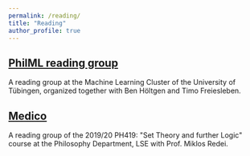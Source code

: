 ```yaml
---
permalink: /reading/
title: "Reading"
author_profile: true
---
```


## [PhilML reading group](/reading/philml)
A reading group at the Machine Learning Cluster of the University of Tübingen, organized together with Ben Höltgen and Timo Freiesleben.

## [Medico](/reading/medico/)
A reading group of the 2019/20 PH419: "Set Theory and further Logic" course at the Philosophy Department, LSE with Prof. Miklos Redei.